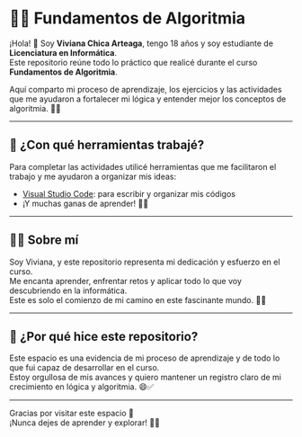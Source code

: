 # 👩‍💻 Fundamentos de Algoritmia

¡Hola! 👋 Soy **Viviana Chica Arteaga**, tengo 18 años y soy estudiante de **Licenciatura en Informática**.  
Este repositorio reúne todo lo práctico que realicé durante el curso **Fundamentos de Algoritmia**.

Aquí comparto mi proceso de aprendizaje, los ejercicios y las actividades que me ayudaron a fortalecer mi lógica y entender mejor los conceptos de algoritmia. 🧠💡

---

## 🧰 ¿Con qué herramientas trabajé?

Para completar las actividades utilicé herramientas que me facilitaron el trabajo y me ayudaron a organizar mis ideas:

- [Visual Studio Code](https://code.visualstudio.com/): para escribir y organizar mis códigos  
- ¡Y muchas ganas de aprender! 💪✨

---

## 🙋‍♀️ Sobre mí

Soy Viviana, y este repositorio representa mi dedicación y esfuerzo en el curso.  
Me encanta aprender, enfrentar retos y aplicar todo lo que voy descubriendo en la informática.  
Este es solo el comienzo de mi camino en este fascinante mundo. 🌟📘

---

## 🎯 ¿Por qué hice este repositorio?

Este espacio es una evidencia de mi proceso de aprendizaje y de todo lo que fui capaz de desarrollar en el curso.  
Estoy orgullosa de mis avances y quiero mantener un registro claro de mi crecimiento en lógica y algoritmia. 😄✅

---

Gracias por visitar este espacio 💖  
¡Nunca dejes de aprender y explorar! 🚀✨

